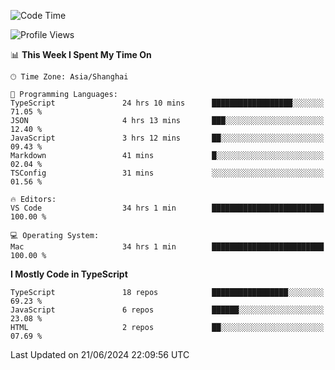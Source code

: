 <!--START_SECTION:waka-->
![Code Time](http://img.shields.io/badge/Code%20Time-6%2C260%20hrs%209%20mins-blue)

![Profile Views](http://img.shields.io/badge/Profile%20Views-0-blue)

📊 **This Week I Spent My Time On** 

```text
🕑︎ Time Zone: Asia/Shanghai

💬 Programming Languages: 
TypeScript               24 hrs 10 mins      ██████████████████░░░░░░░   71.05 % 
JSON                     4 hrs 13 mins       ███░░░░░░░░░░░░░░░░░░░░░░   12.40 % 
JavaScript               3 hrs 12 mins       ██░░░░░░░░░░░░░░░░░░░░░░░   09.43 % 
Markdown                 41 mins             █░░░░░░░░░░░░░░░░░░░░░░░░   02.04 % 
TSConfig                 31 mins             ░░░░░░░░░░░░░░░░░░░░░░░░░   01.56 % 

🔥 Editors: 
VS Code                  34 hrs 1 min        █████████████████████████   100.00 % 

💻 Operating System: 
Mac                      34 hrs 1 min        █████████████████████████   100.00 % 
```

**I Mostly Code in TypeScript** 

```text
TypeScript               18 repos            █████████████████░░░░░░░░   69.23 % 
JavaScript               6 repos             ██████░░░░░░░░░░░░░░░░░░░   23.08 % 
HTML                     2 repos             ██░░░░░░░░░░░░░░░░░░░░░░░   07.69 % 
```




 Last Updated on 21/06/2024 22:09:56 UTC
<!--END_SECTION:waka-->
